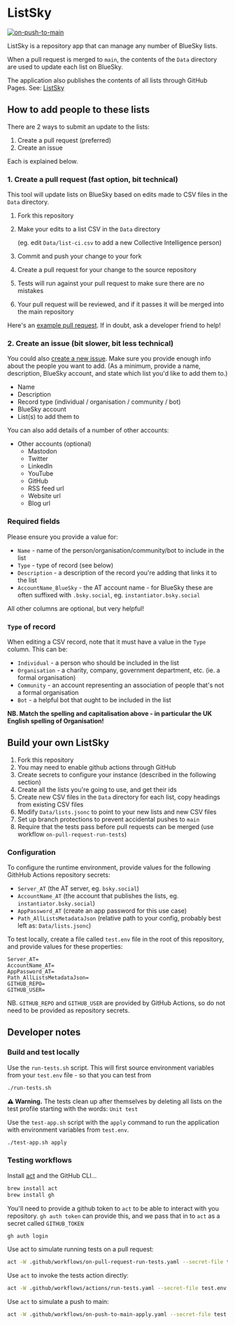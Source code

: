 # ListSky

[![on-push-to-main](https://github.com/instantiator/listsky/actions/workflows/on-push-to-main.yaml/badge.svg)](https://github.com/instantiator/listsky/actions/workflows/on-push-to-main.yaml)

ListSky is a repository app that can manage any number of BlueSky lists.

When a pull request is merged to `main`, the contents of the `Data` directory are used to update each list on BlueSky.

The application also publishes the contents of all lists through GitHub Pages. See: [ListSky](https://instantiator.dev/listsky)

## How to add people to these lists

There are 2 ways to submit an update to the lists:

1. Create a pull request (preferred)
2. Create an issue

Each is explained below.

### 1. Create a pull request (fast option, bit technical)

This tool will update lists on BlueSky based on edits made to CSV files in the `Data` directory.

1. Fork this repository
1. Make your edits to a list CSV in the `Data` directory
   
   (eg. edit `Data/list-ci.csv` to add a new Collective Intelligence person)

1. Commit and push your change to your fork
1. Create a pull request for your change to the source repository
1. Tests will run against your pull request to make sure there are no mistakes
1. Your pull request will be reviewed, and if it passes it will be merged into the main repository

Here's an [example pull request](https://github.com/instantiator/listsky/pull/9). If in doubt, ask a developer friend to help!

### 2. Create an issue (bit slower, bit less technical)

You could also [create a new issue](https://github.com/instantiator/listsky/issues/new/choose). Make sure you provide enough info about the people you want to add. (As a minimum, provide a name, description, BlueSky account, and state which list you'd like to add them to.)

* Name
* Description
* Record type (individual / organisation / community / bot)
* BlueSky account
* List(s) to add them to

You can also add details of a number of other accounts:

* Other accounts (optional)
  * Mastodon
  * Twitter
  * LinkedIn
  * YouTube
  * GitHub
  * RSS feed url
  * Website url
  * Blog url

### Required fields

Please ensure you provide a value for:

* `Name` - name of the person/organisation/community/bot to include in the list
* `Type` - type of record (see below)
* `Description` - a description of the record you're adding that links it to the list
* `AccountName_BlueSky` - the AT account name - for BlueSky these are often suffixed with `.bsky.social`, eg. `instantiator.bsky.social`

All other columns are optional, but very helpful!

### `Type` of record

When editing a CSV record, note that it must have a value in the `Type` column. This can be:

* `Individual` - a person who should be included in the list
* `Organisation` - a charity, company, government department, etc. (ie. a formal organisation)
* `Community` - an account representing an association of people that's not a formal organisation
* `Bot` - a helpful bot that ought to be included in the list

**NB. Match the spelling and capitalisation above - in particular the UK English spelling of Organisation!**

## Build your own ListSky

1. Fork this repository
1. You may need to enable github actions through GitHub
1. Create secrets to configure your instance (described in the following section)
1. Create all the lists you're going to use, and get their ids
1. Create new CSV files in the `Data` directory for each list, copy headings from existing CSV files
1. Modify `Data/lists.jsonc` to point to your new lists and new CSV files
1. Set up branch protections to prevent accidental pushes to `main`
1. Require that the tests pass before pull requests can be merged (use workflow `on-pull-request-run-tests`)

### Configuration

To configure the runtime environment, provide values for the following GithHub Actions repository secrets:

* `Server_AT` (the AT server, eg. `bsky.social`)
* `AccountName_AT` (the account that publishes the lists, eg. `instantiator.bsky.social`)
* `AppPassword_AT` (create an app password for this use case)
* `Path_AllListsMetadataJson` (relative path to your config, probably best left as: `Data/lists.jsonc`)

To test locally, create a file called `test.env` file in the root of this repository, and provide values for these properties:

```env
Server_AT=
AccountName_AT=
AppPassword_AT=
Path_AllListsMetadataJson=
GITHUB_REPO=
GITHUB_USER=
```

NB. `GITHUB_REPO` and `GITHUB_USER` are provided by GitHub Actions, so do not need to be provided as repository secrets.

## Developer notes

### Build and test locally

Use the `run-tests.sh` script. This will first source environment variables from your `test.env` file - so that you can test from 

```bash
./run-tests.sh
```

**⚠️ Warning.** The tests clean up after themselves by deleting all lists on the test profile starting with the words: `Unit test`

Use the `test-app.sh` script with the `apply` command to run the application with environment variables from `test.env`.

```bash
./test-app.sh apply
```

### Testing workflows

Install [act](https://nektosact.com/installation/index.html) and the GitHub CLI...


```bash
brew install act
brew install gh
```

You'll need to provide a github token to `act` to be able to interact with you repository. `gh auth token` can provide this, and we pass that in to `act` as a secret called `GITHUB_TOKEN`

```bash
gh auth login
```

Use act to simulate running tests on a pull request:

```bash
act -W .github/workflows/on-pull-request-run-tests.yaml --secret-file test.env -s GITHUB_TOKEN="$(gh auth token)" -j "on-pull-request-run-tests"
```

Use `act` to invoke the tests action directly:

```bash
act -W .github/workflows/actions/run-tests.yaml --secret-file test.env -s GITHUB_TOKEN="$(gh auth token)" -j "run-listsky-tests"
```

Use `act` to simulate a push to main:

```bash
act -W .github/workflows/on-push-to-main-apply.yaml --secret-file test.env -s GITHUB_TOKEN="$(gh auth token)" -j "on-push-to-main-apply"
```
